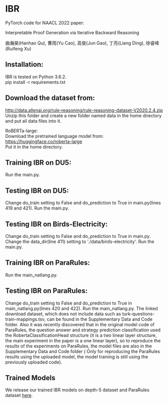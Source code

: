 # IBR
PyTorch code for NAACL 2022 paper:

Interpretable Proof Generation via Iterative Backward Reasoning

曲瀚昊(Hanhao Qu), 曹雨(Yu Cao), 高俊(Jun Gao), 丁亮(Liang Ding), 徐睿峰(Ruifeng Xu)

## Installation:  
IBR is tested on Python 3.6.2.  
pip install -r requirements.txt

## Download the dataset from:  
http://data.allenai.org/rule-reasoning/rule-reasoning-dataset-V2020.2.4.zip  
Unzip this folder and create a new folder named data in the home directory and put all data files into it. 

RoBERTa-large:  
Download the pretrained language model from:
https://huggingface.co/roberta-large  
Put it in the home directory.

## Training IBR on DU5:  
Run the main.py.

## Testing IBR on DU5:  
Change do_train setting to False and do_prediction to True in main.py(lines 419 and 421). Run the main.py.

## Testing IBR on Birds-Electricity:  
Change do_train setting to False and do_prediction to True in main.py. Change the data_dir(line 411) setting to './data/birds-electricity'. Run the main.py.

## Training IBR on ParaRules:  
Run the main_natlang.py.

## Testing IBR on ParaRules:  
Change do_train setting to False and do_prediction to True in main_natlang.py(lines 420 and 422). Run the main_natlang.py.
The linked download dataset, which does not include data such as turk-questions-train-mappings.tsv, can be found in the Supplementary Data and Code folder. Also it was recently discovered that in the original model code of ParaRules, the question answer and strategy prediction classification used the RobertaClassificationHead structure (it is a two linear layer structure, the main experiment in the paper is a one linear layer), so to reproduce the results of the experiments on ParaRules, the model files are also in the Supplementary Data and Code folder ( Only for reproducing the ParaRules results using the uploaded model, the model training is still using the previously uploaded code).

## Trained Models
We release our trained IBR models on depth-5 dataset and ParaRules dataset [here](https://drive.google.com/file/d/1hv5Yk1cRKXL0oF2HTnKxrhWECtyydZkX/view?usp=sharing).
